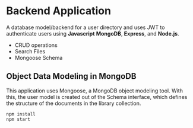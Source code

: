 # Backend Application
A database model/backend for a user directory and uses JWT to authenticate users using **Javascript**  **MongoDB**, **Express**, and **Node.js**. 
- CRUD operations
- Search Files
- Mongoose Schema

## Object Data Modeling in MongoDB
This application uses Mongoose, a MongoDB object modeling tool. With this, the user model is created out of the Schema interface, which defines the structure of the documents in the library collection.

```
npm install
npm start
```

